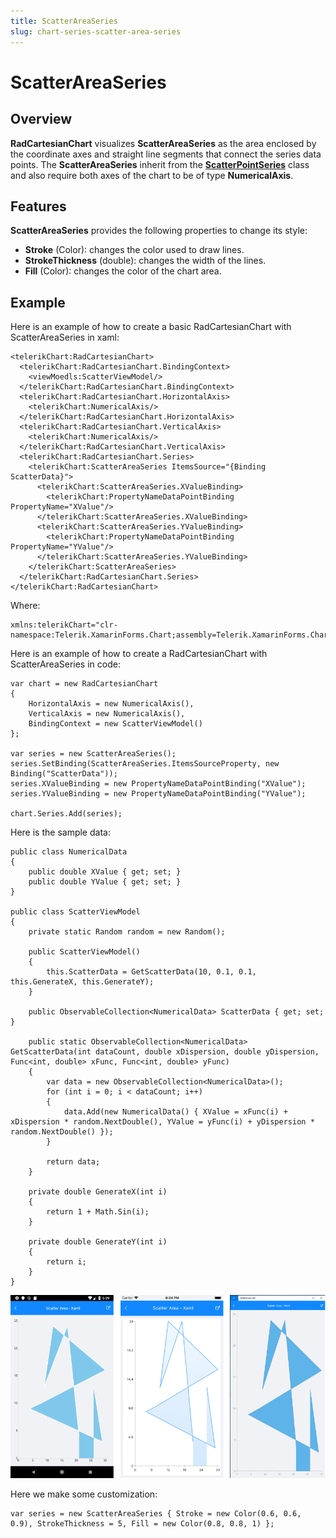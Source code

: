 ```yaml
---
title: ScatterAreaSeries
slug: chart-series-scatter-area-series
---
```


# ScatterAreaSeries #

## Overview ##

**RadCartesianChart** visualizes **ScatterAreaSeries** as the area enclosed by the coordinate axes and straight line segments that connect the series data points. The **ScatterAreaSeries** inherit from the **[ScatterPointSeries]()** class and also require both axes of the chart to be of type **NumericalAxis**.

## Features ##

**ScatterAreaSeries** provides the following properties to change its style:

- **Stroke** (Color): changes the color used to draw lines.
- **StrokeThickness** (double): changes the width of the lines.
- **Fill** (Color): changes the color of the chart area.

## Example ##

Here is an example of how to create a basic RadCartesianChart with ScatterAreaSeries in xaml:

	<telerikChart:RadCartesianChart>
	  <telerikChart:RadCartesianChart.BindingContext>
	    <viewMoedls:ScatterViewModel/>
	  </telerikChart:RadCartesianChart.BindingContext>
	  <telerikChart:RadCartesianChart.HorizontalAxis>
	    <telerikChart:NumericalAxis/>
	  </telerikChart:RadCartesianChart.HorizontalAxis>
	  <telerikChart:RadCartesianChart.VerticalAxis>
	    <telerikChart:NumericalAxis/>
	  </telerikChart:RadCartesianChart.VerticalAxis>
	  <telerikChart:RadCartesianChart.Series>
	    <telerikChart:ScatterAreaSeries ItemsSource="{Binding ScatterData}">
	      <telerikChart:ScatterAreaSeries.XValueBinding>
	        <telerikChart:PropertyNameDataPointBinding PropertyName="XValue"/>
	      </telerikChart:ScatterAreaSeries.XValueBinding>
	      <telerikChart:ScatterAreaSeries.YValueBinding>
	        <telerikChart:PropertyNameDataPointBinding PropertyName="YValue"/>
	      </telerikChart:ScatterAreaSeries.YValueBinding>
	    </telerikChart:ScatterAreaSeries>
	  </telerikChart:RadCartesianChart.Series>
	</telerikChart:RadCartesianChart>
Where:

	xmlns:telerikChart="clr-namespace:Telerik.XamarinForms.Chart;assembly=Telerik.XamarinForms.Chart"
Here is an example of how to create a RadCartesianChart with ScatterAreaSeries in code:

	var chart = new RadCartesianChart
	{
	    HorizontalAxis = new NumericalAxis(),
	    VerticalAxis = new NumericalAxis(),
	    BindingContext = new ScatterViewModel()
	};
	
	var series = new ScatterAreaSeries();
	series.SetBinding(ScatterAreaSeries.ItemsSourceProperty, new Binding("ScatterData"));   
	series.XValueBinding = new PropertyNameDataPointBinding("XValue");
	series.YValueBinding = new PropertyNameDataPointBinding("YValue");
	
	chart.Series.Add(series);
Here is the sample data:
	
	public class NumericalData
	{
	    public double XValue { get; set; }
	    public double YValue { get; set; }
	}

	public class ScatterViewModel
	{
	    private static Random random = new Random();
	
	    public ScatterViewModel()
	    {
	        this.ScatterData = GetScatterData(10, 0.1, 0.1, this.GenerateX, this.GenerateY);
	    }
	
	    public ObservableCollection<NumericalData> ScatterData { get; set; }
	
	    public static ObservableCollection<NumericalData> GetScatterData(int dataCount, double xDispersion, double yDispersion, Func<int, double> xFunc, Func<int, double> yFunc)
	    {
	        var data = new ObservableCollection<NumericalData>();
	        for (int i = 0; i < dataCount; i++)
	        {
	            data.Add(new NumericalData() { XValue = xFunc(i) + xDispersion * random.NextDouble(), YValue = yFunc(i) + yDispersion * random.NextDouble() });
	        }
	
	        return data;
	    }
	
	    private double GenerateX(int i)
	    {
	        return 1 + Math.Sin(i);
	    }
	
	    private double GenerateY(int i)
	    {
	        return i;
	    }
	}



![Basic ScatterAreaSeries](images/cartesian-scatter-area-series-basic-example.png)

Here we make some customization:

	var series = new ScatterAreaSeries { Stroke = new Color(0.6, 0.6, 0.9), StrokeThickness = 5, Fill = new Color(0.8, 0.8, 1) };
